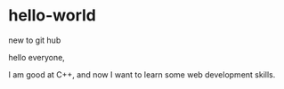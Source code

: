 # hello-world
new to git hub 

hello everyone,

I am good at C++, and now I want to learn some web development skills.
